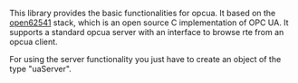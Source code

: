 This library provides the basic functionalities for opcua. It based on the [open62541](http://www.open62541.org/) stack, which is an open source C implementation of OPC UA. It supports a standard opcua server with an interface to browse rte from an opcua client.

For using the server functionality you just have to create an object of the type "uaServer".


